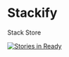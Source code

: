 # Stackify
Stack Store

[![Stories in Ready](https://badge.waffle.io/kaitohara/stackstore.png?label=ready&title=Ready)](http://waffle.io/kaitohara/stackstore)
